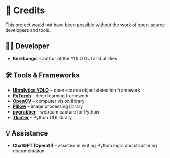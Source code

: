 # 🙌 Credits

This project would not have been possible without the work of open-source developers and tools.

## 👨‍💻 Developer

* **KerkLangsi** – author of the YOLO GUI and utilities

## 🛠 Tools & Frameworks

* **[Ultralytics YOLO](https://github.com/ultralytics/ultralytics)** – open-source object detection framework
* **[PyTorch](https://pytorch.org/)** – deep learning framework
* **[OpenCV](https://opencv.org/)** – computer vision library
* **[Pillow](https://python-pillow.org/)** – image processing library
* **[pygrabber](https://pypi.org/project/pygrabber/)** – webcam capture for Python
* **[Tkinter](https://docs.python.org/3/library/tkinter.html)** – Python GUI library

## 💡 Assistance

* **ChatGPT (OpenAI)** – assisted in writing Python logic and structuring documentation
